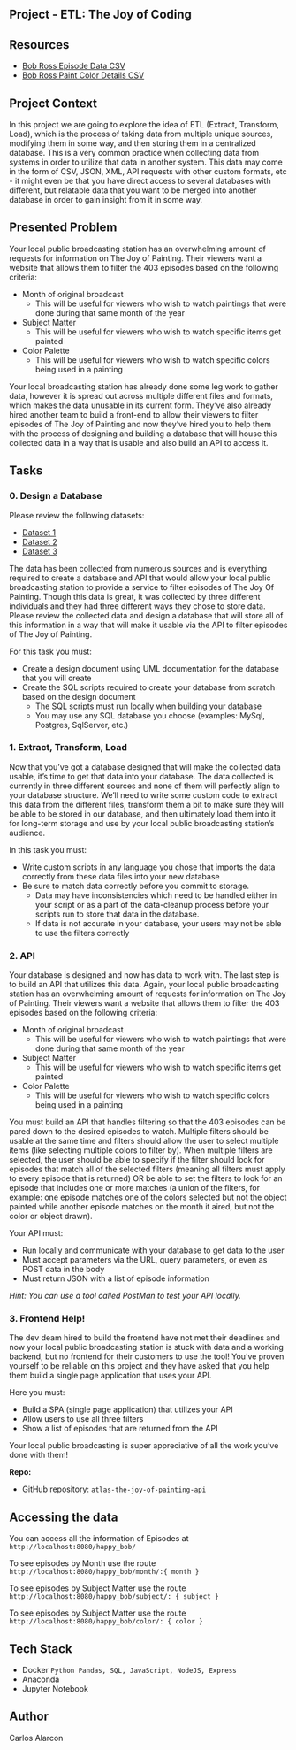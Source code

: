 ## Project - ETL: The Joy of Coding

<div class="panel-body">
    <h2>Resources</h2>

<ul>
<li><a href="https://github.com/fivethirtyeight/data/blob/master/bob-ross/elements-by-episode.csv" title="Bob Ross Episode Data CSV" target="_blank">Bob Ross Episode Data CSV</a></li>
<li><a href="https://github.com/jwilber/Bob_Ross_Paintings/blob/master/data/bob_ross_paintings.csv" title="Bob Ross Paint Color Details CSV" target="_blank">Bob Ross Paint Color Details CSV</a></li>
</ul>

<h2>Project Context</h2>

<p>In this project we are going to explore the idea of ETL (Extract, Transform, Load), which is the process of taking data from multiple unique sources, modifying them in some way, and then storing them in a centralized database. This is a very common practice when collecting data from systems in order to utilize that data in another system. This data may come in the form of CSV, JSON, XML, API requests with other custom formats, etc - it might even be that you have direct access to several databases with different, but relatable data that you want to be merged into another database in order to gain insight from it in some way.</p>

<h2>Presented Problem</h2>

<p>Your local public broadcasting station has an overwhelming amount of requests for information on The Joy of Painting. Their viewers want a website that allows them to filter the 403 episodes based on the following criteria:</p>

<ul>
<li>Month of original broadcast

<ul>
<li>This will be useful for viewers who wish to watch paintings that were done during that same month of the year</li>
</ul></li>
<li>Subject Matter

<ul>
<li>This will be useful for viewers who wish to watch specific items get painted</li>
</ul></li>
<li>Color Palette

<ul>
<li>This will be useful for viewers who wish to watch specific colors being used in a painting</li>
</ul></li>
</ul>

<p>Your local broadcasting station has already done some leg work to gather data, however it is spread out across multiple different files and formats, which makes the data unusable in its current form. They’ve also already hired another team to build a front-end to allow their viewers to filter episodes of The Joy of Painting and now they’ve hired you to help them with the process of designing and building a database that will house this collected data in a way that is usable and also build an API to access it.</p>

  </div>
</div>

<h2 class="gap">Tasks</h2>

<div data-role="task27251" data-position="1" id="task-num-0">
<div class="panel panel-default task-card " id="task-27251">

<span id="user_id" data-id="6138"></span>

  <div class="panel-heading panel-heading-actions">
    <h3 class="panel-title">
      0. Design a Database
    </h3>
  </div>

  <div class="panel-body">
    <span id="user_id" data-id="6138"></span>

  <!-- Progress vs Score -->

  <!-- Task Body -->
  <p>Please review the following datasets:</p>

<ul>
<li><a href="https://drive.google.com/file/d/1gWytikmlOXF4gpI4wp8VsiLGgtnA7zC9/view" title="Dataset 1" target="_blank">Dataset 1</a></li>
<li><a href="https://drive.google.com/file/d/1-13lJ5aSdkLP9VZcMlDhyivlQgw0IEmL/view" title="Dataset 2" target="_blank">Dataset 2</a></li>
<li><a href="https://drive.google.com/file/d/1yyhCgVtXtSIeYFa0eVbLWBvt3qqE4MgZ/view" title="Dataset 3" target="_blank">Dataset 3</a></li>
</ul>

<p>The data has been collected from numerous sources and is everything required to create a database and API that would allow your local public broadcasting station to provide a service to filter episodes of The Joy Of Painting. Though this data is great, it was collected by three different individuals and they had three different ways they chose to store data. Please review the collected data and design a database that will store all of this information in a way that will make it usable via the API to filter episodes of The Joy of Painting.</p>

<p>For this task you must:</p>

<ul>
<li>Create a design document using UML documentation for the database that you will create</li>
<li>Create the SQL scripts required to create your database from scratch based on the design document

<ul>
<li>The SQL scripts must run locally when building your database</li>
<li>You may use any SQL database you choose (examples: MySql, Postgres, SqlServer, etc.)</li>
</ul></li>
</ul>

  </div>

<div class="panel-heading panel-heading-actions">
    <h3 class="panel-title">
      1. Extract, Transform, Load
    </h3>
  </div>

  <div class="panel-body">
    <span id="user_id" data-id="6138"></span>

  <!-- Progress vs Score -->

  <!-- Task Body -->
  <p>Now that you’ve got a database designed that will make the collected data usable, it’s time to get that data into your database. The data collected is currently in three different sources and none of them will perfectly align to your database structure. We’ll need to write some custom code to extract this data from the different files, transform them a bit to make sure they will be able to be stored in our database, and then ultimately load them into it for long-term storage and use by your local public broadcasting station’s audience.</p>

<p>In this task you must:</p>

<ul>
<li>Write custom scripts in any language you chose that imports the data correctly from these data files into your new database</li>
<li>Be sure to match data correctly before you commit to storage.

<ul>
<li>Data may have inconsistencies which need to be handled either in your script or as a part of the data-cleanup process before your scripts run to store that data in the database.</li>
<li> If data is not accurate in your database, your users may not be able to use the filters correctly</li>
</ul></li>
</ul>

  </div>

<div class="panel-heading panel-heading-actions">
    <h3 class="panel-title">
      2. API
    </h3>
  </div>

  <div class="panel-body">
    <span id="user_id" data-id="6138"></span>

  <!-- Progress vs Score -->

  <!-- Task Body -->
  <p>Your database is designed and now has data to work with. The last step is to build an API that utilizes this data. Again, your local public broadcasting station has an overwhelming amount of requests for information on The Joy of Painting. Their viewers want a website that allows them to filter the 403 episodes based on the following criteria:</p>

<ul>
<li>Month of original broadcast

<ul>
<li>This will be useful for viewers who wish to watch paintings that were done during that same month of the year</li>
</ul></li>
<li>Subject Matter

<ul>
<li>This will be useful for viewers who wish to watch specific items get painted</li>
</ul></li>
<li>Color Palette

<ul>
<li>This will be useful for viewers who wish to watch specific colors being used in a painting</li>
</ul></li>
</ul>

<p>You must build an API that handles filtering so that the 403 episodes can be pared down to the desired episodes to watch. Multiple filters should be usable at the same time and filters should allow the user to select multiple items (like selecting multiple colors to filter by). When multiple filters are selected, the user should be able to specify if the filter should look for episodes that match all of the selected filters (meaning all filters must apply to every episode that is returned) OR be able to set the filters to look for an episode that includes one or more matches (a union of the filters, for example: one episode matches one of the colors selected but not the object painted while another episode matches on the month it aired, but not the color or object drawn).</p>

<p>Your API must:</p>

<ul>
<li>Run locally and communicate with your database to get data to the user</li>
<li>Must accept parameters via the URL, query parameters, or even as POST data in the body</li>
<li>Must return JSON with a list of episode information</li>
</ul>

<p><em>Hint: You can use a tool called PostMan to test your API locally.</em></p>

  </div>

<div class="panel-heading panel-heading-actions">
    <h3 class="panel-title">
      3. Frontend Help!
    </h3>
  </div>

  <div class="panel-body">
    <span id="user_id" data-id="6138"></span>

  <!-- Progress vs Score -->

  <!-- Task Body -->
   <p>The dev deam hired to build the frontend have not met their deadlines and now your local public broadcasting station is stuck with data and a working backend, but no frontend for their customers to use the tool! You’ve proven yourself to be reliable on this project and they have asked that you help them build a single page application that uses your API.</p>

<p>Here you must:</p>

<ul>
<li>Build a SPA (single page application) that utilizes your API</li>
<li>Allow users to use all three filters</li>
<li>Show a list of episodes that are returned from the API</li>
</ul>

<p>Your local public broadcasting is super appreciative of all the work you’ve done with them!</p>

  </div>

  <div class="list-group">
  <!-- Task URLs -->

  <!-- Technical information -->
   <div class="list-group-item">
        <p><strong>Repo:</strong></p>
        <ul>
          <li>GitHub repository: <code>atlas-the-joy-of-painting-api</code></li>
        </ul>
      </div>

<h2>Accessing the data</h2>

You can access all the information of Episodes at <code> http://localhost:8080/happy_bob/ </code>

To see episodes by Month use the route <code> http://localhost:8080/happy_bob/month/:{ month }</code>

To see episodes by Subject Matter use the route
<code> http://localhost:8080/happy_bob/subject/: { subject } </code>

To see episodes by Subject Matter use the route <code> http://localhost:8080/happy_bob/color/: { color } </code>

<h2>Tech Stack</h2>

<ul>
          <li>Docker <code>Python Pandas, SQL, JavaScript, NodeJS, Express </code></li>
          <li>Anaconda</li>
          <li>Jupyter Notebook</li>
          </ul>

<h2>Author</h2>
Carlos Alarcon
